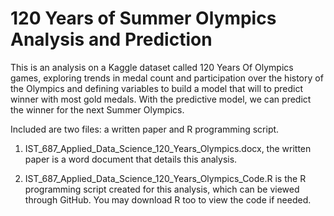 # 120 Years of Summer Olympics Analysis and Prediction
This is an analysis on a Kaggle dataset called 120 Years Of Olympics games, exploring trends in medal count and participation over the history of the Olympics and defining variables to build a model that will to predict winner with most gold medals. With the predictive model, we can predict the winner for the next Summer Olympics. 

Included are two files: a written paper and R programming script. 

1. IST_687_Applied_Data_Science_120_Years_Olympics.docx, the written paper is a word document that details this analysis. 

2. IST_687_Applied_Data_Science_120_Years_Olympics_Code.R is the R programming script created for this analysis, which can be viewed through GitHub. You may download R too to view the code if needed. 
 
